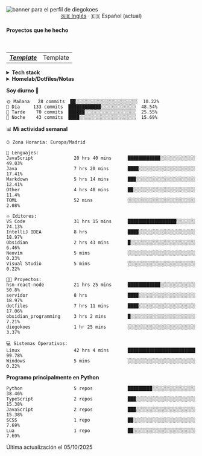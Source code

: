 <picture>
 <source media="(prefers-color-scheme: dark)" srcset="https://i.imgur.com/G5n6xUz.png">
 <source media="(prefers-color-scheme: light)" srcset="https://i.imgur.com/8gLfu4u.png">
 <img alt="banner para el perfil de diegokoes" src="https://i.imgur.com/G5n6xUz.png">
</picture>

<!-- Cambiador de idioma -->
<div align="center">
  <a href="./README.md">🇬🇧 Inglés</a> · <a>🇪🇸 Español (actual)</a>
</div>

#### Proyectos que he hecho

  <br>
  <table>
    <tbody>
      <tr>
        <td>
          <em>
            <strong><a href="#">Template</a></strong>
          </em>
        </td>
        <td>
Template         </td>
      </tr>
  </tbody>
  </table>

<details>
  <summary><strong>Tech stack</strong></summary>

  <!-- Frontend -->
  <img alt="Frontend" src="https://img.shields.io/badge/Front%20%20%20-20232a?style=for-the-badge&logo=terminal&logoColor=white">
  <img alt="Angular" src="https://img.shields.io/badge/angular-7E22CE?style=for-the-badge&logo=angular&logoColor=white">
  <img alt="React" src="https://img.shields.io/badge/react-20232a?style=for-the-badge&logo=react&logoColor=61DAFB">
  <img alt="Tailwind CSS" src="https://img.shields.io/badge/tailwindcss-06B6D4?style=for-the-badge&logo=tailwindcss&logoColor=white">
  <img alt="SCSS/SASS" src="https://img.shields.io/badge/scss-CC6699?style=for-the-badge&logo=sass&logoColor=white">
<br>

  <!-- Backend -->
  <img alt="Backend" src="https://img.shields.io/badge/Back%20%20%20%20-20232a?style=for-the-badge&logo=terminal&logoColor=white">
  <img alt="Node.js" src="https://img.shields.io/badge/node.js-339933?style=for-the-badge&logo=nodedotjs&logoColor=white">
  <img alt="Express" src="https://img.shields.io/badge/express-000000?style=for-the-badge&logo=express&logoColor=white">
  <img alt="Spring" src="https://img.shields.io/badge/spring-6DB33F?style=for-the-badge&logo=spring&logoColor=white">
<br>

  <!-- Databases -->
  <img alt="Databases" src="https://img.shields.io/badge/DB's%20-20232a?style=for-the-badge&logo=terminal&logoColor=white">
  <img alt="MongoDB" src="https://img.shields.io/badge/mongodb-4EA94B?style=for-the-badge&logo=mongodb&logoColor=white">
  <img alt="Supabase" src="https://img.shields.io/badge/supabase-3ECF8E?style=for-the-badge&logo=supabase&logoColor=white">
  <img alt="Valkey" src="https://img.shields.io/badge/valkey-DC382D?style=for-the-badge&logo=valkey&logoColor=white">
  <img alt="DBeaver" src="https://img.shields.io/badge/dbeaver-2F6BFF?style=for-the-badge&logo=dbeaver&logoColor=white">
<br>
  <!-- DevOps -->
  <img alt="DevOps" src="https://img.shields.io/badge/DevOps%20%20%20-20232a?style=for-the-badge&logo=terminal&logoColor=white">
  <img alt="Docker" src="https://img.shields.io/badge/docker-2496ED?style=for-the-badge&logo=docker&logoColor=white">
  <img alt="Proxmox" src="https://img.shields.io/badge/proxmox-e57000?style=for-the-badge&logo=proxmox&logoColor=white">
  <img alt="Jenkins" src="https://img.shields.io/badge/jenkins-D24939?style=for-the-badge&logo=jenkins&logoColor=white">
  <img alt="Git" src="https://img.shields.io/badge/git-F05032?style=for-the-badge&logo=git&logoColor=white">
</details>

<details>
  <summary><strong>Homelab/Dotfiles/Notas</strong></summary>

  <table>
    <tbody>
      <tr>
        <td>
          <strong><a href="https://github.com/diegokoes/proxmox">proxmox</a></strong>
        </td>
        <td>Configuraciones y documentación relacionadas con Proxmox</td>
      </tr>
      <tr>
        <td>
          <strong><a href="https://github.com/diegokoes/dotfiles">dotfiles</a></strong>
        </td>
        <td>Mis dotfiles y la configuración del entorno</td>
      </tr>
      <tr>
        <td>
          <strong><a href="https://github.com/diegokoes/NOTES_programming">obsidian_programming</a></strong>
        </td>
        <td>Notas y vault de Obsidian sobre programación/tecnología</td>
      </tr>
    </tbody>
  </table>
</details>

<!--START_SECTION:waka_es-->
**Soy diurno 🐤** 

```text
🌞 Mañana   28 commits  ██░░░░░░░░░░░░░░░░░░░░░░░  10.22%
🌆 Día     133 commits  ████████████░░░░░░░░░░░░░  48.54%
🌃 Tarde    70 commits  ██████░░░░░░░░░░░░░░░░░░░  25.55%
🌙 Noche    43 commits  ████░░░░░░░░░░░░░░░░░░░░░  15.69%
```


📊 **Mi actividad semanal** 

```text
⌚︎ Zona Horaria: Europa/Madrid

💬 Lenguajes: 
JavaScript               20 hrs 40 mins      ████████████░░░░░░░░░░░░░   49.03% 
Java                     7 hrs 20 mins       ████░░░░░░░░░░░░░░░░░░░░░   17.41% 
Markdown                 5 hrs 14 mins       ███░░░░░░░░░░░░░░░░░░░░░░   12.41% 
Other                    4 hrs 48 mins       ██░░░░░░░░░░░░░░░░░░░░░░░   11.4% 
TOML                     52 mins             ░░░░░░░░░░░░░░░░░░░░░░░░░   2.08%

🔥 Editores: 
VS Code                  31 hrs 15 mins      ██████████████████░░░░░░░   74.13% 
IntelliJ IDEA            8 hrs               ████░░░░░░░░░░░░░░░░░░░░░   18.97% 
Obsidian                 2 hrs 43 mins       █░░░░░░░░░░░░░░░░░░░░░░░░   6.46% 
Neovim                   5 mins              ░░░░░░░░░░░░░░░░░░░░░░░░░   0.23% 
Visual Studio            5 mins              ░░░░░░░░░░░░░░░░░░░░░░░░░   0.22%

🐱‍💻 Proyectos: 
hsn-react-node           21 hrs 25 mins      ████████████░░░░░░░░░░░░░   50.8% 
servidor                 8 hrs               ████░░░░░░░░░░░░░░░░░░░░░   18.97% 
dotfiles                 7 hrs 11 mins       ████░░░░░░░░░░░░░░░░░░░░░   17.06% 
obsidian_programming     3 hrs 2 mins        █░░░░░░░░░░░░░░░░░░░░░░░░   7.21% 
diegokoes                1 hr 25 mins        ░░░░░░░░░░░░░░░░░░░░░░░░░   3.37%

💻 Sistemas Operativos: 
Linux                    42 hrs 4 mins       █████████████████████████   99.78% 
Windows                  5 mins              ░░░░░░░░░░░░░░░░░░░░░░░░░   0.22%

```

**Programo principalmente en Python** 

```text
Python                   5 repos             █████████░░░░░░░░░░░░░░░░   38.46% 
TypeScript               2 repos             ███░░░░░░░░░░░░░░░░░░░░░░   15.38% 
JavaScript               2 repos             ███░░░░░░░░░░░░░░░░░░░░░░   15.38% 
SCSS                     1 repo              ██░░░░░░░░░░░░░░░░░░░░░░░   7.69% 
Lua                      1 repo              ██░░░░░░░░░░░░░░░░░░░░░░░   7.69%

```



 Última actualización el 05/10/2025
<!--END_SECTION:waka_es-->
